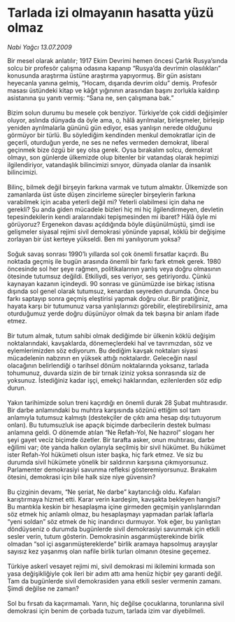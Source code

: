 # Tarlada izi olmayanın hasatta yüzü olmaz

*Nabi Yağcı 13.07.2009*

<div class="taraf_structure_2col_1zq">
<div class="margen_n">



 <p>Bir mesel olarak anlatılır; 1917 Ekim Devrimi hemen öncesi Çarlık Rusya’sında solcu bir profesör çalışma odasına kapanıp “Rusya’da devrimin olasılıkları” konusunda araştırma üstüne araştırma yapıyormuş. Bir gün asistanı heyecanla yanına gelmiş, “Hocam, dışarıda devrim oldu” demiş. Profesör masası üstündeki kitap ve kâğıt yığınının arasından başını zorlukla kaldırıp asistanına şu yanıtı vermiş: “Sana ne, sen çalışmana bak.” <br/><br/>Bizim solun durumu bu mesele çok benziyor. Türkiye’de çok ciddi değişimler oluyor, aslında dünyada da öyle ama, o, hâlâ ayrılmalar, birleşmeler, birleşip yeniden ayrılmalarla gününü gün ediyor, esas yanlışın nerede olduğunu görmüyor bir türlü. Bu söylediğim kendinden menkul demokratlar için de geçerli, oturduğun yerde, ne ses ne nefes vermeden demokrat, liberal geçinmek bize özgü bir şey olsa gerek. Oysa bırakalım solcu, demokrat olmayı, son günlerde ülkemizde olup bitenler bir vatandaş olarak hepimizi ilgilendiriyor, vatandaşlık bilincimizi sınıyor, dünyada olanlar da insanlık bilincimizi. <br/><br/>Bilinç, bilmek değil birşeyin farkına varmak ve tutum almaktır. Ülkemizde son zamanlarda üst üste düşen zincirleme süreçler birşeylerin farkına varabilmek için acaba yeterli değil mi? Yeterli olabilmesi için daha ne gerekli? Şu anda giden mücadele bizleri hiç mi hiç ilgilendirmeyen, devletin tepesindekilerin kendi aralarındaki tepişmesinden mi ibaret? Hâlâ öyle mi görüyoruz? Ergenekon davası açıldığında böyle düşünülmüştü, şimdi ise gelişmeler siyasal rejimi sivil demokrasi yönünde yapısal, köklü bir değişime zorlayan bir üst kerteye yükseldi. Ben mi yanılıyorum yoksa? <br/><br/>Soğuk savaş sonrası 1990’lı yıllarda sol çok önemli fırsatlar kaçırdı. Bu noktada geçmiş ile bugün arasında önemli bir farkı fark etmek gerek. 1980 öncesinde sol her şeye rağmen, politikalarının yanlış veya doğru olmasının ötesinde tutumsuz değildi. Etkiliydi, ses veriyor, ses getiriyordu. Çünkü kaynayan kazanın içindeydi. 90 sonrası ve günümüzde ise birkaç istisna dışında sol genel olarak tutumsuz, kenardan seyreden durumda. Önce bu farkı saptayıp sonra geçmiş eleştirisi yapmak doğru olur. Bir pratiğiniz, hayata karşı bir tutumunuz varsa yanlışlarınızı görebilir, eleştirebilirsiniz, ama oturduğumuz yerde doğru düşünüyor olmak da tek başına bir anlam ifade etmez. <br/><br/>Bir tutum almak, tutum sahibi olmak dediğimde bir ülkenin köklü değişim noktalarındaki, kavşaklarda, dönemeçlerdeki hal ve tavrımızdan, söz ve eylemlerimizden söz ediyorum. Bu dediğim kavşak noktaları siyasi mücadelenin nabzının en yüksek attığı noktalardır. Geleceğin nasıl olacağının belirlendiği o tarihsel dönüm noktalarında yoksanız, tarlada tohumunuz, duvarda sizin de bir tırnak iziniz yoksa sonrasında siz de yoksunuz. İstediğiniz kadar işçi, emekçi haklarından, ezilenlerden söz edip durun. <br/><br/>Yakın tarihimizde solun treni kaçırdığı en önemli durak 28 Şubat muhtırasıdır. Bir darbe anlamındaki bu muhtıra karşısında sözünü ettiğim sol tam anlamıyla tutumsuz kalmıştı (destekçiler de çıktı ama hesap dışı tutuyorum onları). Bu tutumsuzluk ise apaçık biçimde darbecilerin destek bulması anlamına geldi. O dönemde atılan “Ne Refah-Yol, Ne hazırol” sloganı her şeyi gayet veciz biçimde özetler. Bir tarafta asker, onun muhtırası, darbe eğilimi var; öte yanda halkın oylarıyla seçilmiş bir sivil hükümet. Bu hükümet ister Refah-Yol hükümeti olsun ister başka, hiç fark etmez. Ve siz bu durumda sivil hükümete yönelik bir saldırının karşısına çıkmıyorsunuz. Parlamenter demokrasiyi savunma refleksi gösteremiyorsunuz. Bırakalım ötesini, demokrasi için bile halk size niye güvensin? <br/><br/>Bu çizginin devamı, “Ne şeriat, Ne darbe” kaytarıcılığı oldu. Kafaları karıştırmaya hizmet etti. Karar verin kardeşim, kavşakta bekleyen hangisi? Bu mantıkla keskin bir hesaplaşma içine girmeden geçmişin yanlışlarından söz etmek hiç anlamlı olmaz, bu hesaplaşmayı yapmadan parlak laflarla “yeni soldan” söz etmek de hiç inandırıcı durmuyor. Yok eğer, bu yanlıştan döndüyseniz o durumda bugünlerde sivil demokrasiyi savunmak için etkili sesler verin, tutum gösterin. Demokrasinin asgarımüşterekinde birlik olmadan “sol içi asgarımüştereklerde” birlik aramaya hapsolmuş arayışlar sayısız kez yaşanmış olan nafile birlik turları olmanın ötesine geçemez. <br/><br/>Türkiye askerî vesayet rejimi mi, sivil demokrasi mi ikilemini kırmada son yasa değişikliğiyle çok ileri bir adım attı ama henüz hiçbir şey garanti değil. Tam da bugünlerde sivil demokrasiden yana etkili sesler vermenin zamanı. Şimdi değilse ne zaman? <br/><br/>Sol bu fırsatı da kaçırmamalı. Yarın, hiç değilse çocuklarına, torunlarına sivil demokrasi için benim de çorbada tuzum, tarlada izim var diyebilmeli.</p>
<br/>
<br/>
<br/>



<br/>


<div id="taraf_not">
</div>

</div>


</div>
